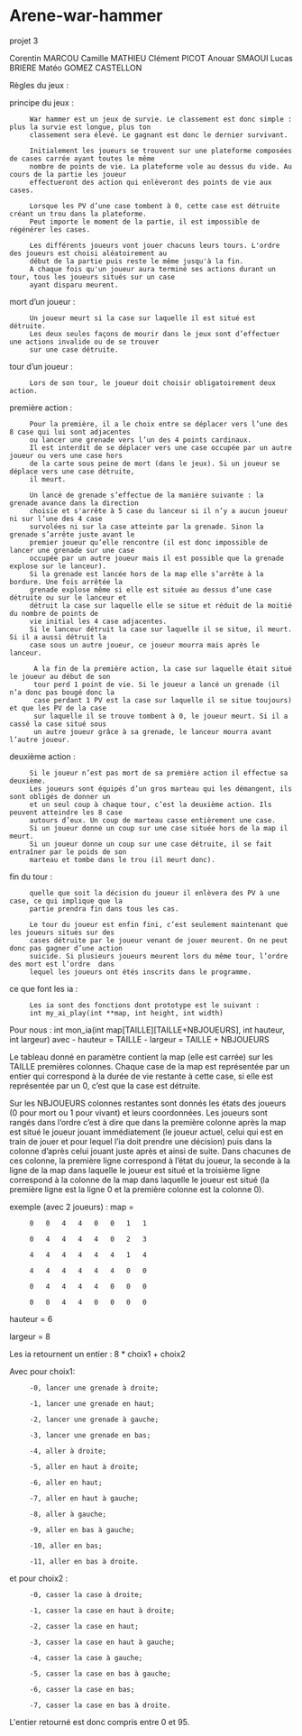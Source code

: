 # Arene-war-hammer
projet 3

Corentin MARCOU
Camille MATHIEU
Clément PICOT
Anouar SMAOUI
Lucas BRIERE
Matéo GOMEZ CASTELLON


Règles du jeux :

principe du jeux :

         War hammer est un jeux de survie. Le classement est donc simple : plus la survie est longue, plus ton 
         classement sera élevé. Le gagnant est donc le dernier survivant.

         Initialement les joueurs se trouvent sur une plateforme composées de cases carrée ayant toutes le même 
         nombre de points de vie. La plateforme vole au dessus du vide. Au cours de la partie les joueur 
         effectueront des action qui enlèveront des points de vie aux cases.

         Lorsque les PV d’une case tombent à 0, cette case est détruite créant un trou dans la plateforme.
         Peut importe le moment de la partie, il est impossible de régénérer les cases. 

         Les différents joueurs vont jouer chacuns leurs tours. L'ordre des joueurs est choisi aléatoirement au 
         début de la partie puis reste le même jusqu'à la fin.
         A chaque fois qu'un joueur aura terminé ses actions durant un tour, tous les joueurs situés sur un case 
         ayant disparu meurent.

mort d’un joueur :

         Un joueur meurt si la case sur laquelle il est situé est détruite.
         Les deux seules façons de mourir dans le jeux sont d’effectuer une actions invalide ou de se trouver 
         sur une case détruite.

tour d’un joueur :

         Lors de son tour, le joueur doit choisir obligatoirement deux action.

première action :

         Pour la première, il a le choix entre se déplacer vers l’une des 8 case qui lui sont adjacentes 
         ou lancer une grenade vers l’un des 4 points cardinaux.
         Il est interdit de se déplacer vers une case occupée par un autre joueur ou vers une case hors 
         de la carte sous peine de mort (dans le jeux). Si un joueur se déplace vers une case détruite, 
         il meurt.

         Un lancé de grenade s’effectue de la manière suivante : la grenade avance dans la direction 
         choisie et s'arrête à 5 case du lanceur si il n’y a aucun joueur ni sur l’une des 4 case 
         survolées ni sur la case atteinte par la grenade. Sinon la grenade s’arrête juste avant le 
         premier joueur qu’elle rencontre (il est donc impossible de lancer une grenade sur une case 
         occupée par un autre joueur mais il est possible que la grenade explose sur le lanceur). 
         Si la grenade est lancée hors de la map elle s’arrête à la bordure. Une fois arrêtée la 
         grenade explose même si elle est située au dessus d’une case détruite ou sur le lanceur et 
         détruit la case sur laquelle elle se situe et réduit de la moitié du nombre de points de 
         vie initial les 4 case adjacentes.
         Si le lanceur détruit la case sur laquelle il se situe, il meurt. Si il a aussi détruit la 
         case sous un autre joueur, ce joueur mourra mais après le lanceur.

          A la fin de la première action, la case sur laquelle était situé le joueur au début de son 
          tour perd 1 point de vie. Si le joueur a lancé un grenade (il n’a donc pas bougé donc la 
          case perdant 1 PV est la case sur laquelle il se situe toujours) et que les PV de la case 
          sur laquelle il se trouve tombent à 0, le joueur meurt. Si il a cassé la case situé sous 
          un autre joueur grâce à sa grenade, le lanceur mourra avant l’autre joueur.

deuxième action :

         Si le joueur n’est pas mort de sa première action il effectue sa deuxième.
         Les joueurs sont équipés d’un gros marteau qui les démangent, ils sont obligés de donner un 
         et un seul coup à chaque tour, c’est la deuxième action. Ils peuvent atteindre les 8 case 
         autours d’eux. Un coup de marteau casse entièrement une case.
         Si un joueur donne un coup sur une case située hors de la map il meurt.
         Si un joueur donne un coup sur une case détruite, il se fait entraîner par le poids de son 
         marteau et tombe dans le trou (il meurt donc).

fin du tour :

         quelle que soit la décision du joueur il enlèvera des PV à une case, ce qui implique que la 
         partie prendra fin dans tous les cas.

         Le tour du joueur est enfin fini, c’est seulement maintenant que les joueurs situés sur des 
         cases détruite par le joueur venant de jouer meurent. On ne peut donc pas gagner d’une action 
         suicide. Si plusieurs joueurs meurent lors du même tour, l’ordre des mort est l’ordre  dans 
         lequel les joueurs ont étés inscrits dans le programme.


ce que font les ia :

         Les ia sont des fonctions dont prototype est le suivant :
         int my_ai_play(int **map, int height, int width)

Pour nous :
         int mon_ia(int map[TAILLE][TAILLE+NBJOUEURS], int hauteur, int largeur)
         avec - hauteur = TAILLE
              - largeur = TAILLE + NBJOUEURS

Le tableau donné en paramètre contient la map (elle est carrée) sur les TAILLE premières colonnes. Chaque case de la map est représentée par un entier qui correspond à la durée de vie restante à cette case, si elle est représentée par un 0, c’est que la case est détruite.

Sur les NBJOUEURS colonnes restantes sont donnés les états des joueurs (0 pour mort ou 1 pour vivant) et leurs coordonnées. Les joueurs sont rangés dans l’ordre c’est à dire que dans la première colonne après la map est situé le joueur jouant immédiatement (le joueur actuel, celui qui est en train de jouer et pour lequel l’ia doit prendre une décision) puis dans la colonne d’après celui jouant juste après et ainsi de suite. Dans chacunes de ces colonne, la première ligne correspond à l’état du joueur, la seconde à la ligne de la map dans laquelle le joueur est situé et la troisième ligne correspond à la colonne de la map dans laquelle le joueur est situé (la première ligne est la ligne 0 et la première colonne est la colonne 0).

exemple (avec 2 joueurs) :
map =

         0   0   4   4   0   0   1   1

         0   4   4   4   4   0   2   3

         4   4   4   4   4   4   1   4

         4   4   4   4   4   4   0   0

         0   4   4   4   4   0   0   0

         0   0   4   4   0   0   0   0

hauteur = 6

largeur = 8


Les ia retournent un entier : 8 * choix1 + choix2

Avec pour choix1:

         -0, lancer une grenade à droite;

         -1, lancer une grenade en haut;

         -2, lancer une grenade à gauche;

         -3, lancer une grenade en bas;

         -4, aller à droite;

         -5, aller en haut à droite;

         -6, aller en haut;

         -7, aller en haut à gauche;

         -8, aller à gauche;

         -9, aller en bas à gauche;

         -10, aller en bas;

         -11, aller en bas à droite.


et pour choix2 :

         -0, casser la case à droite;

         -1, casser la case en haut à droite;

         -2, casser la case en haut;

         -3, casser la case en haut à gauche;

         -4, casser la case à gauche;

         -5, casser la case en bas à gauche;

         -6, casser la case en bas;

         -7, casser la case en bas à droite.


L'entier retourné est donc compris entre 0 et 95.
